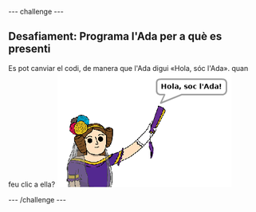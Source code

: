 --- challenge ---

## Desafiament: Programa l'Ada per a què es presenti

Es pot canviar el codi, de manera que l'Ada digui «Hola, sóc l'Ada». quan feu clic a ella? ![captura de pantalla](images/poetry-ada-intro.png)

--- /challenge ---
